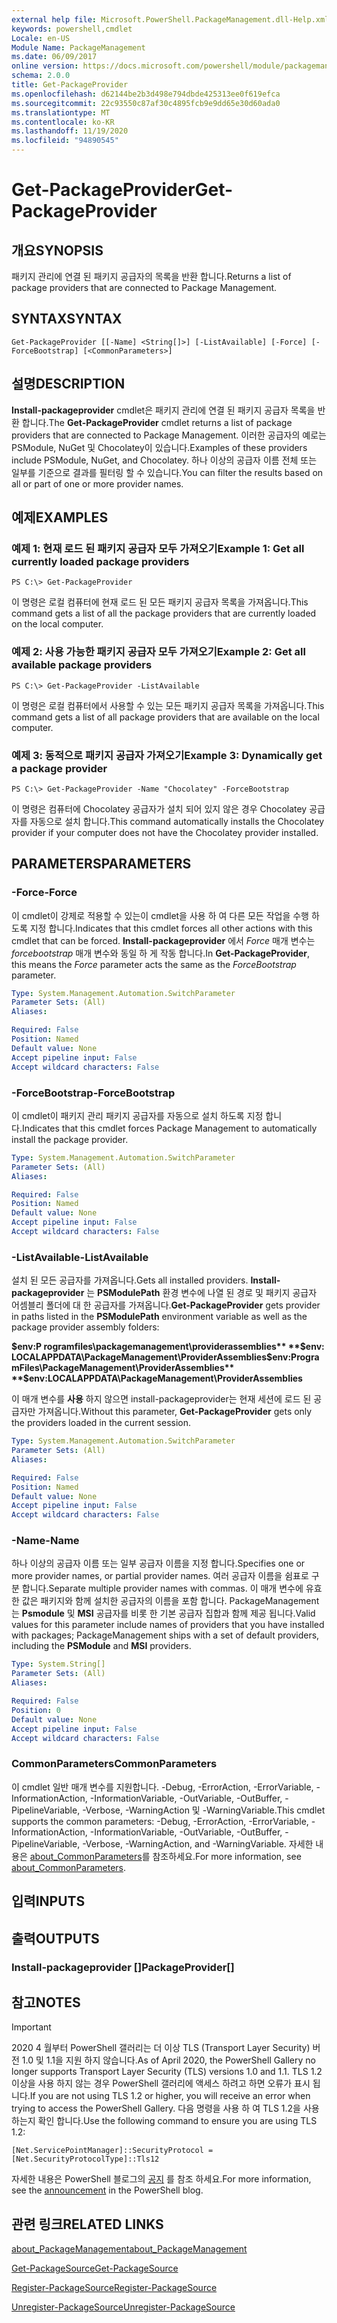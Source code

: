 ```yaml
---
external help file: Microsoft.PowerShell.PackageManagement.dll-Help.xml
keywords: powershell,cmdlet
Locale: en-US
Module Name: PackageManagement
ms.date: 06/09/2017
online version: https://docs.microsoft.com/powershell/module/packagemanagement/get-packageprovider?view=powershell-7&WT.mc_id=ps-gethelp
schema: 2.0.0
title: Get-PackageProvider
ms.openlocfilehash: d62144be2b3d498e794dbde425313ee0f619efca
ms.sourcegitcommit: 22c93550c87af30c4895fcb9e9dd65e30d60ada0
ms.translationtype: MT
ms.contentlocale: ko-KR
ms.lasthandoff: 11/19/2020
ms.locfileid: "94890545"
---
```

# <span data-ttu-id="c4b4d-103">Get-PackageProvider</span><span class="sxs-lookup"><span data-stu-id="c4b4d-103">Get-PackageProvider</span></span>

## <span data-ttu-id="c4b4d-104">개요</span><span class="sxs-lookup"><span data-stu-id="c4b4d-104">SYNOPSIS</span></span>
<span data-ttu-id="c4b4d-105">패키지 관리에 연결 된 패키지 공급자의 목록을 반환 합니다.</span><span class="sxs-lookup"><span data-stu-id="c4b4d-105">Returns a list of package providers that are connected to Package Management.</span></span>

## <span data-ttu-id="c4b4d-106">SYNTAX</span><span class="sxs-lookup"><span data-stu-id="c4b4d-106">SYNTAX</span></span>

```
Get-PackageProvider [[-Name] <String[]>] [-ListAvailable] [-Force] [-ForceBootstrap] [<CommonParameters>]
```

## <span data-ttu-id="c4b4d-107">설명</span><span class="sxs-lookup"><span data-stu-id="c4b4d-107">DESCRIPTION</span></span>

<span data-ttu-id="c4b4d-108">**Install-packageprovider** cmdlet은 패키지 관리에 연결 된 패키지 공급자 목록을 반환 합니다.</span><span class="sxs-lookup"><span data-stu-id="c4b4d-108">The **Get-PackageProvider** cmdlet returns a list of package providers that are connected to Package Management.</span></span>
<span data-ttu-id="c4b4d-109">이러한 공급자의 예로는 PSModule, NuGet 및 Chocolatey이 있습니다.</span><span class="sxs-lookup"><span data-stu-id="c4b4d-109">Examples of these providers include PSModule, NuGet, and Chocolatey.</span></span>
<span data-ttu-id="c4b4d-110">하나 이상의 공급자 이름 전체 또는 일부를 기준으로 결과를 필터링 할 수 있습니다.</span><span class="sxs-lookup"><span data-stu-id="c4b4d-110">You can filter the results based on all or part of one or more provider names.</span></span>

## <span data-ttu-id="c4b4d-111">예제</span><span class="sxs-lookup"><span data-stu-id="c4b4d-111">EXAMPLES</span></span>

### <span data-ttu-id="c4b4d-112">예제 1: 현재 로드 된 패키지 공급자 모두 가져오기</span><span class="sxs-lookup"><span data-stu-id="c4b4d-112">Example 1: Get all currently loaded package providers</span></span>

```
PS C:\> Get-PackageProvider
```

<span data-ttu-id="c4b4d-113">이 명령은 로컬 컴퓨터에 현재 로드 된 모든 패키지 공급자 목록을 가져옵니다.</span><span class="sxs-lookup"><span data-stu-id="c4b4d-113">This command gets a list of all the package providers that are currently loaded on the local computer.</span></span>

### <span data-ttu-id="c4b4d-114">예제 2: 사용 가능한 패키지 공급자 모두 가져오기</span><span class="sxs-lookup"><span data-stu-id="c4b4d-114">Example 2: Get all available package providers</span></span>

```
PS C:\> Get-PackageProvider -ListAvailable
```

<span data-ttu-id="c4b4d-115">이 명령은 로컬 컴퓨터에서 사용할 수 있는 모든 패키지 공급자 목록을 가져옵니다.</span><span class="sxs-lookup"><span data-stu-id="c4b4d-115">This command gets a list of all package providers that are available on the local computer.</span></span>

### <span data-ttu-id="c4b4d-116">예제 3: 동적으로 패키지 공급자 가져오기</span><span class="sxs-lookup"><span data-stu-id="c4b4d-116">Example 3: Dynamically get a package provider</span></span>

```
PS C:\> Get-PackageProvider -Name "Chocolatey" -ForceBootstrap
```

<span data-ttu-id="c4b4d-117">이 명령은 컴퓨터에 Chocolatey 공급자가 설치 되어 있지 않은 경우 Chocolatey 공급자를 자동으로 설치 합니다.</span><span class="sxs-lookup"><span data-stu-id="c4b4d-117">This command automatically installs the Chocolatey provider if your computer does not have the Chocolatey provider installed.</span></span>

## <span data-ttu-id="c4b4d-118">PARAMETERS</span><span class="sxs-lookup"><span data-stu-id="c4b4d-118">PARAMETERS</span></span>

### <span data-ttu-id="c4b4d-119">-Force</span><span class="sxs-lookup"><span data-stu-id="c4b4d-119">-Force</span></span>

<span data-ttu-id="c4b4d-120">이 cmdlet이 강제로 적용할 수 있는이 cmdlet을 사용 하 여 다른 모든 작업을 수행 하도록 지정 합니다.</span><span class="sxs-lookup"><span data-stu-id="c4b4d-120">Indicates that this cmdlet forces all other actions with this cmdlet that can be forced.</span></span>
<span data-ttu-id="c4b4d-121">**Install-packageprovider** 에서 *Force* 매개 변수는 *forcebootstrap* 매개 변수와 동일 하 게 작동 합니다.</span><span class="sxs-lookup"><span data-stu-id="c4b4d-121">In **Get-PackageProvider**, this means the *Force* parameter acts the same as the *ForceBootstrap* parameter.</span></span>

```yaml
Type: System.Management.Automation.SwitchParameter
Parameter Sets: (All)
Aliases:

Required: False
Position: Named
Default value: None
Accept pipeline input: False
Accept wildcard characters: False
```

### <span data-ttu-id="c4b4d-122">-ForceBootstrap</span><span class="sxs-lookup"><span data-stu-id="c4b4d-122">-ForceBootstrap</span></span>

<span data-ttu-id="c4b4d-123">이 cmdlet이 패키지 관리 패키지 공급자를 자동으로 설치 하도록 지정 합니다.</span><span class="sxs-lookup"><span data-stu-id="c4b4d-123">Indicates that this cmdlet forces Package Management to automatically install the package provider.</span></span>

```yaml
Type: System.Management.Automation.SwitchParameter
Parameter Sets: (All)
Aliases:

Required: False
Position: Named
Default value: None
Accept pipeline input: False
Accept wildcard characters: False
```

### <span data-ttu-id="c4b4d-124">-ListAvailable</span><span class="sxs-lookup"><span data-stu-id="c4b4d-124">-ListAvailable</span></span>

<span data-ttu-id="c4b4d-125">설치 된 모든 공급자를 가져옵니다.</span><span class="sxs-lookup"><span data-stu-id="c4b4d-125">Gets all installed providers.</span></span>
<span data-ttu-id="c4b4d-126">**Install-packageprovider** 는 **PSModulePath** 환경 변수에 나열 된 경로 및 패키지 공급자 어셈블리 폴더에 대 한 공급자를 가져옵니다.</span><span class="sxs-lookup"><span data-stu-id="c4b4d-126">**Get-PackageProvider** gets provider in paths listed in the **PSModulePath** environment variable as well as the package provider assembly folders:</span></span>

<span data-ttu-id="c4b4d-127">**$env:P rogramfiles\packagemanagement\providerassemblies** **$env: LOCALAPPDATA\PackageManagement\ProviderAssemblies**</span><span class="sxs-lookup"><span data-stu-id="c4b4d-127">**$env:ProgramFiles\PackageManagement\ProviderAssemblies** **$env:LOCALAPPDATA\PackageManagement\ProviderAssemblies**</span></span>

<span data-ttu-id="c4b4d-128">이 매개 변수를 **사용** 하지 않으면 install-packageprovider는 현재 세션에 로드 된 공급자만 가져옵니다.</span><span class="sxs-lookup"><span data-stu-id="c4b4d-128">Without this parameter, **Get-PackageProvider** gets only the providers loaded in the current session.</span></span>

```yaml
Type: System.Management.Automation.SwitchParameter
Parameter Sets: (All)
Aliases:

Required: False
Position: Named
Default value: None
Accept pipeline input: False
Accept wildcard characters: False
```

### <span data-ttu-id="c4b4d-129">-Name</span><span class="sxs-lookup"><span data-stu-id="c4b4d-129">-Name</span></span>

<span data-ttu-id="c4b4d-130">하나 이상의 공급자 이름 또는 일부 공급자 이름을 지정 합니다.</span><span class="sxs-lookup"><span data-stu-id="c4b4d-130">Specifies one or more provider names, or partial provider names.</span></span>
<span data-ttu-id="c4b4d-131">여러 공급자 이름을 쉼표로 구분 합니다.</span><span class="sxs-lookup"><span data-stu-id="c4b4d-131">Separate multiple provider names with commas.</span></span>
<span data-ttu-id="c4b4d-132">이 매개 변수에 유효한 값은 패키지와 함께 설치한 공급자의 이름을 포함 합니다. PackageManagement는 **Psmodule** 및 **MSI** 공급자를 비롯 한 기본 공급자 집합과 함께 제공 됩니다.</span><span class="sxs-lookup"><span data-stu-id="c4b4d-132">Valid values for this parameter include names of providers that you have installed with packages; PackageManagement ships with a set of default providers, including the **PSModule** and **MSI** providers.</span></span>

```yaml
Type: System.String[]
Parameter Sets: (All)
Aliases:

Required: False
Position: 0
Default value: None
Accept pipeline input: False
Accept wildcard characters: False
```

### <span data-ttu-id="c4b4d-133">CommonParameters</span><span class="sxs-lookup"><span data-stu-id="c4b4d-133">CommonParameters</span></span>

<span data-ttu-id="c4b4d-134">이 cmdlet 일반 매개 변수를 지원합니다. -Debug, -ErrorAction, -ErrorVariable, -InformationAction, -InformationVariable, -OutVariable, -OutBuffer, -PipelineVariable, -Verbose, -WarningAction 및 -WarningVariable.</span><span class="sxs-lookup"><span data-stu-id="c4b4d-134">This cmdlet supports the common parameters: -Debug, -ErrorAction, -ErrorVariable, -InformationAction, -InformationVariable, -OutVariable, -OutBuffer, -PipelineVariable, -Verbose, -WarningAction, and -WarningVariable.</span></span> <span data-ttu-id="c4b4d-135">자세한 내용은 [about_CommonParameters](https://go.microsoft.com/fwlink/?LinkID=113216)를 참조하세요.</span><span class="sxs-lookup"><span data-stu-id="c4b4d-135">For more information, see [about_CommonParameters](https://go.microsoft.com/fwlink/?LinkID=113216).</span></span>

## <span data-ttu-id="c4b4d-136">입력</span><span class="sxs-lookup"><span data-stu-id="c4b4d-136">INPUTS</span></span>

## <span data-ttu-id="c4b4d-137">출력</span><span class="sxs-lookup"><span data-stu-id="c4b4d-137">OUTPUTS</span></span>

### <span data-ttu-id="c4b4d-138">Install-packageprovider []</span><span class="sxs-lookup"><span data-stu-id="c4b4d-138">PackageProvider[]</span></span>

## <span data-ttu-id="c4b4d-139">참고</span><span class="sxs-lookup"><span data-stu-id="c4b4d-139">NOTES</span></span>

> [!IMPORTANT]
> <span data-ttu-id="c4b4d-140">2020 4 월부터 PowerShell 갤러리는 더 이상 TLS (Transport Layer Security) 버전 1.0 및 1.1을 지원 하지 않습니다.</span><span class="sxs-lookup"><span data-stu-id="c4b4d-140">As of April 2020, the PowerShell Gallery no longer supports Transport Layer Security (TLS) versions 1.0 and 1.1.</span></span> <span data-ttu-id="c4b4d-141">TLS 1.2 이상을 사용 하지 않는 경우 PowerShell 갤러리에 액세스 하려고 하면 오류가 표시 됩니다.</span><span class="sxs-lookup"><span data-stu-id="c4b4d-141">If you are not using TLS 1.2 or higher, you will receive an error when trying to access the PowerShell Gallery.</span></span> <span data-ttu-id="c4b4d-142">다음 명령을 사용 하 여 TLS 1.2을 사용 하는지 확인 합니다.</span><span class="sxs-lookup"><span data-stu-id="c4b4d-142">Use the following command to ensure you are using TLS 1.2:</span></span>
>
> `[Net.ServicePointManager]::SecurityProtocol = [Net.SecurityProtocolType]::Tls12`
>
> <span data-ttu-id="c4b4d-143">자세한 내용은 PowerShell 블로그의 [공지](https://devblogs.microsoft.com/powershell/powershell-gallery-tls-support/) 를 참조 하세요.</span><span class="sxs-lookup"><span data-stu-id="c4b4d-143">For more information, see the [announcement](https://devblogs.microsoft.com/powershell/powershell-gallery-tls-support/) in the PowerShell blog.</span></span>

## <span data-ttu-id="c4b4d-144">관련 링크</span><span class="sxs-lookup"><span data-stu-id="c4b4d-144">RELATED LINKS</span></span>

[<span data-ttu-id="c4b4d-145">about_PackageManagement</span><span class="sxs-lookup"><span data-stu-id="c4b4d-145">about_PackageManagement</span></span>](../Microsoft.PowerShell.Core/About/about_PackageManagement.md)

[<span data-ttu-id="c4b4d-146">Get-PackageSource</span><span class="sxs-lookup"><span data-stu-id="c4b4d-146">Get-PackageSource</span></span>](Get-PackageSource.md)

[<span data-ttu-id="c4b4d-147">Register-PackageSource</span><span class="sxs-lookup"><span data-stu-id="c4b4d-147">Register-PackageSource</span></span>](Register-PackageSource.md)

[<span data-ttu-id="c4b4d-148">Unregister-PackageSource</span><span class="sxs-lookup"><span data-stu-id="c4b4d-148">Unregister-PackageSource</span></span>](Unregister-PackageSource.md)
